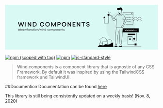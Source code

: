 ![Wind Components](docs/banner.jpg)

[![npm (scoped with tag)](https://img.shields.io/npm/v/@teamfunction/wind-components/latest.svg?style=flat-square)](https://npmjs.com/package/@teamfunction/wind-components)
[![npm](https://img.shields.io/npm/dt/@teamfunction/wind-components.svg?style=flat-square)](https://npmjs.com/package/@teamfunction/wind-components)
[![js-standard-style](https://img.shields.io/badge/code_style-standard-brightgreen.svg?style=flat-square)](http://standardjs.com)

> Wind components is a component library that is agnostic of any CSS Framework. By default it was inspired by using the TailwindCSS framework and TailwindUI.

##Documention
Documentation can be found [here](https://wind.trymetro.app/)

This library is still being consistently updated on a weekly basis! 
(Nov. 8, 2020)
